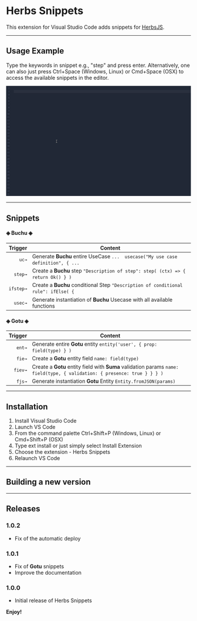 # Herbs Snippets

This extension for Visual Studio Code adds snippets for [HerbsJS](https://github.com/herbsjs).

-----------

## Usage Example
Type the keywords in snippet e.g., "step" and press enter.
Alternatively, one can also just press Ctrl+Space (Windows, Linux) or Cmd+Space (OSX) to access the available snippets in the editor.

![](docs/example.gif)

-----------

## Snippets

#### ◈ Buchu ◈

| Trigger  | Content |
| -------: | ------- |
| `uc→`   | Generate **Buchu** entire UseCase `...  usecase("My use case definition", { ...`	|
| `step→`   | Create a **Buchu** step `"Description of step": step( (ctx) => { return Ok() } )` |
| `ifstep→`   | Create a **Buchu** conditional Step  `"Description of conditional rule": ifElse( {` |
| `usec→`   | Generate instantiation of **Buchu** Usecase with all available functions |



#### ◈ Gotu ◈

| Trigger  | Content |
| -------: | ------- |
| `ent→`   | Generate entire **Gotu** entity `entity('user', { prop: field(type) } )`|
| `fie→`   | Create a **Gotu** entity field `name: field(type)` |
| `fiev→`   | Create a **Gotu** entity field with **Suma** validation params  `name: field(type, { validation: { presence: true } } } )` |
| `fjs→`   | Generate instantiation **Gotu** Entity `Entity.fromJSON(params)` |

----------


## Installation

1. Install Visual Studio Code
1. Launch VS Code
1. From the command palette Ctrl+Shift+P (Windows, Linux) or Cmd+Shift+P (OSX)
1. Type ext install or just simply select Install Extension
1. Choose the extension - Herbs Snippets
1. Relaunch VS Code

-----------

## Building a new version


-----------

## Releases 

### 1.0.2

- Fix of the automatic deploy

### 1.0.1

- Fix of **Gotu** snippets
- Improve the documentation

### 1.0.0

- Initial release of Herbs Snippets

**Enjoy!**
